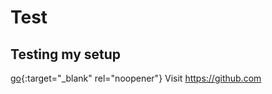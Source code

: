 # Test
## Testing my setup
[go](http://stackoverflow.com){:target="_blank" rel="noopener"}
Visit https://github.com
